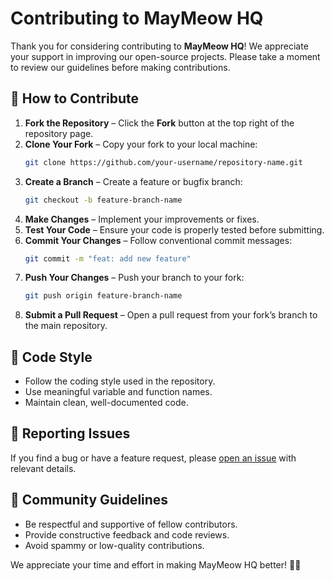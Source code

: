 # Contributing to MayMeow HQ

Thank you for considering contributing to **MayMeow HQ**! We appreciate your support in improving our open-source projects. Please take a moment to review our guidelines before making contributions.

## 🚀 How to Contribute

1. **Fork the Repository** – Click the **Fork** button at the top right of the repository page.
2. **Clone Your Fork** – Copy your fork to your local machine:
   ```sh
   git clone https://github.com/your-username/repository-name.git
   ```
3. **Create a Branch** – Create a feature or bugfix branch:
   ```sh
   git checkout -b feature-branch-name
   ```
4. **Make Changes** – Implement your improvements or fixes.
5. **Test Your Code** – Ensure your code is properly tested before submitting.
6. **Commit Your Changes** – Follow conventional commit messages:
   ```sh
   git commit -m "feat: add new feature"
   ```
7. **Push Your Changes** – Push your branch to your fork:
   ```sh
   git push origin feature-branch-name
   ```
8. **Submit a Pull Request** – Open a pull request from your fork’s branch to the main repository.

## 📝 Code Style
- Follow the coding style used in the repository.
- Use meaningful variable and function names.
- Maintain clean, well-documented code.

## 🐛 Reporting Issues
If you find a bug or have a feature request, please [open an issue](https://github.com/MayMeowHQ/repository-name/issues) with relevant details.

## 🤝 Community Guidelines
- Be respectful and supportive of fellow contributors.
- Provide constructive feedback and code reviews.
- Avoid spammy or low-quality contributions.

We appreciate your time and effort in making MayMeow HQ better! 🚀🐱

